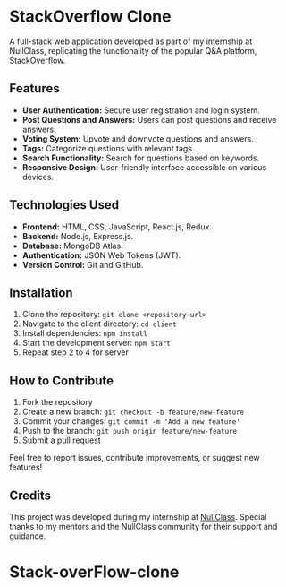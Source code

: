 # StackOverflow Clone

A full-stack web application developed as part of my internship at NullClass, replicating the functionality of the popular Q&A platform, StackOverflow.

## Features

- **User Authentication:** Secure user registration and login system.
- **Post Questions and Answers:** Users can post questions and receive answers.
- **Voting System:** Upvote and downvote questions and answers.
- **Tags:** Categorize questions with relevant tags.
- **Search Functionality:** Search for questions based on keywords.
- **Responsive Design:** User-friendly interface accessible on various devices.

## Technologies Used

- **Frontend:** HTML, CSS, JavaScript, React.js, Redux.
- **Backend:** Node.js, Express.js.
- **Database:** MongoDB Atlas.
- **Authentication:** JSON Web Tokens (JWT).
- **Version Control:** Git and GitHub.

## Installation

1. Clone the repository: `git clone <repository-url>`
2. Navigate to the client directory: `cd client`
3. Install dependencies: `npm install`
4. Start the development server: `npm start`
5. Repeat step 2 to 4 for server



## How to Contribute

1. Fork the repository
2. Create a new branch: `git checkout -b feature/new-feature`
3. Commit your changes: `git commit -m 'Add a new feature'`
4. Push to the branch: `git push origin feature/new-feature`
5. Submit a pull request

Feel free to report issues, contribute improvements, or suggest new features!

## Credits

This project was developed during my internship at [NullClass](https://www.nullclass.com/). Special thanks to my mentors and the NullClass community for their support and guidance.


# Stack-overFlow-clone
